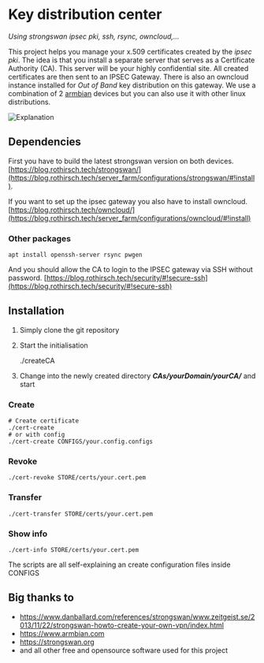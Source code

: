 # Key distribution center
_Using strongswan ipsec pki, ssh, rsync, owncloud,..._

This project helps you manage your x.509 certificates created by the _ipsec pki_. The idea is that you install a separate server that serves as a Certificate Authority (CA). This server will be your highly confidential site. All created certificates are then sent to an IPSEC Gateway. There is also an owncloud instance installed for _Out of Band_ key distribution on this gateway. We use a combination of 2 [armbian](https://www.armbian.com/) devices but you can also use it with other linux distributions.


![Explanation](https://github.com/rothirschtec/RT-Blog-CA/blob/master/central/images/RT-Blog-CA-explained_linkedIn.png)


## Dependencies

First you have to build the latest strongswan version on both devices. [https://blog.rothirsch.tech/strongswan/](https://blog.rothirsch.tech/server_farm/configurations/strongswan/#!install).

If you want to set up the ipsec gateway you also have to install owncloud. [https://blog.rothirsch.tech/owncloud/](https://blog.rothirsch.tech/server_farm/configurations/owncloud/#!install)

### Other packages

    apt install openssh-server rsync pwgen

And you should allow the CA to login to the IPSEC gateway via SSH without password. [https://blog.rothirsch.tech/security/#!secure-ssh](https://blog.rothirsch.tech/security/#!secure-ssh)


## Installation

1. Simply clone the git repository

2. Start the initialisation
   
    ./createCA 


3. Change into the newly created directory  ***CAs/yourDomain/yourCA/*** and start

### Create

    # Create certificate
    ./cert-create
    # or with config
    ./cert-create CONFIGS/your.config.configs
    
### Revoke

    ./cert-revoke STORE/certs/your.cert.pem

### Transfer

    ./cert-transfer STORE/certs/your.cert.pem

### Show info

    ./cert-info STORE/certs/your.cert.pem

The scripts are all self-explaining an create configuration files inside CONFIGS

## Big thanks to

- https://www.danballard.com/references/strongswan/www.zeitgeist.se/2013/11/22/strongswan-howto-create-your-own-vpn/index.html
- https://www.armbian.com
- https://strongswan.org
- and all other free and opensource software used for this project
